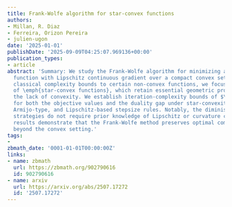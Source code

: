```yaml
---
title: Frank-Wolfe algorithm for star-convex functions
authors:
- Millan, R. Diaz
- Ferreira, Orizon Pereira
- julien-ugon
date: '2025-01-01'
publishDate: '2025-09-09T04:25:07.969136+00:00'
publication_types:
- article
abstract: 'Summary: We study the Frank-Wolfe algorithm for minimizing a differentiable
  function with Lipschitz continuous gradient over a compact convex set. To extend
  classical complexity bounds to certain non-convex functions, we focus on the class
  of \emph{star-convex functions}, which retain essential geometric properties despite
  the lack of convexity. We establish iteration-complexity bounds of $\mathcal{O}(1/k)$
  for both the objective values and the duality gap under star-convexity, using diminishing,
  Armijo-type, and Lipschitz-based stepsize rules. Notably, the diminishing and Armijo
  strategies do not require prior knowledge of Lipschitz or curvature constants. These
  results demonstrate that the Frank-Wolfe method preserves optimal complexity guarantees
  beyond the convex setting.'
tags:
- 
zbmath_date: '0001-01-01T00:00:00Z'
links:
- name: zbmath
  url: https://zbmath.org/902790616
  id: 902790616
- name: arxiv
  url: https://arxiv.org/abs/2507.17272
  id: '2507.17272'
---
```

